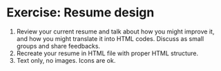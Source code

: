 # Exercise: Resume design

1. Review your current resume and talk about how you might improve it, and how you might translate it into HTML codes. Discuss as small groups and share feedbacks.
1. Recreate your resume in HTML file with proper HTML structure.
1. Text only, no images. Icons are ok.

